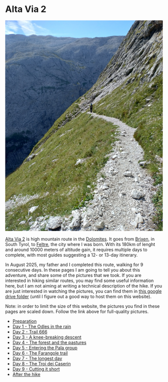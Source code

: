 # Alta Via 2

![A picture of me walking on the Farangole trail](./img/25-1033-farangole.jpg)

[Alta Via 2](https://en.wikipedia.org/wiki/Alta_Via_2) is high mountain
route in the [Dolomites](https://en.wikipedia.org/wiki/Dolomites). It goes
from [Brixen](https://en.wikipedia.org/wiki/Brixen), in South Tyrol, to
[Feltre](https://en.wikipedia.org/wiki/Feltre), the city where I was born.
With its 180km of lenght and around 10000 meters of altitude gain, it
requires multiple days to complete, with most guides suggesting a 12-
or 13-day itinerary.

In August 2025, my father and I completed this route, walking for
9 consecutive days. In these pages I am going to tell you about
this adventure, and share some of the pictures that we took.
If you are interested in hiking similar routes, you may find
some useful information here, but I am not aiming at writing a
technical description of the hike.  If you are just interested
in watching the pictures, you can find them in [this google drive
folder](https://drive.google.com/drive/folders/1dVb3_vxpRhcRsMq5lOmuu-DCY0bE01pD)
(until I figure out a good way to host them on this website).

Note: in order to limit the size of this website, the pictures you find
in these pages are scaled down. Follow the link above for full-quality
pictures.

* [Preparation](./preparation)
* [Day 1 - The Odles in the rain](./day1)
* [Day 2 - Trail 666](./day2)
* [Day 3 - A knee-breaking descent](./day3)
* [Day 4 - The forest and the pastures](./day4)
* [Day 5 - Entering the Pala group](./day5)
* [Day 6 - The Farangole trail](./day6)
* [Day 7 - The longest day](./day7)
* [Day 8 - The Troi dei Caserin](./day8)
* [Day 9 - Cutting it short](./day9)
* [After the hike](./after)
